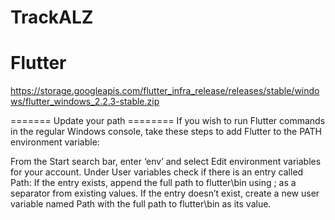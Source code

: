 # TrackALZ

# Flutter
https://storage.googleapis.com/flutter_infra_release/releases/stable/windows/flutter_windows_2.2.3-stable.zip

======= Update your path ========
If you wish to run Flutter commands in the regular Windows console, take these steps to add Flutter to the PATH environment variable:

From the Start search bar, enter ‘env’ and select Edit environment variables for your account.
Under User variables check if there is an entry called Path:
If the entry exists, append the full path to flutter\bin using ; as a separator from existing values.
If the entry doesn’t exist, create a new user variable named Path with the full path to flutter\bin as its value.
